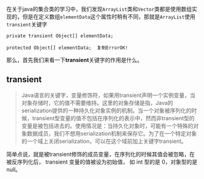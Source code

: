 在关于java的集合类的学习中，我们发现`ArrayList`类和`Vector`类都是使用数组实现的，但是在定义数组`elementData`这个属性时稍有不同，那就是`ArrayList`使用`transient`关键字

```
private transient Object[] elementData;  

protected Object[] elementData;  复制ErrorOK!
```

那么，首先我们来看一下**transient**关键字的作用是什么。

## transient

> Java语言的关键字，变量修饰符，如果用transient声明一个实例变量，当对象存储时，它的值不需要维持。这里的对象存储是指，Java的serialization提供的一种持久化对象实例的机制。当一个对象被序列化的时候，transient型变量的值不包括在序列化的表示中，然而非transient型的变量是被包括进去的。使用情况是：当持久化对象时，可能有一个特殊的对象数据成员，我们不想用serialization机制来保存它。为了在一个特定对象的一个域上关闭serialization，可以在这个域前加上关键字transient。

简单点说，就是被transient修饰的成员变量，在序列化的时候其值会被忽略，在被反序列化后， transient 变量的值被设为初始值， 如 int 型的是 0，对象型的是 null。

